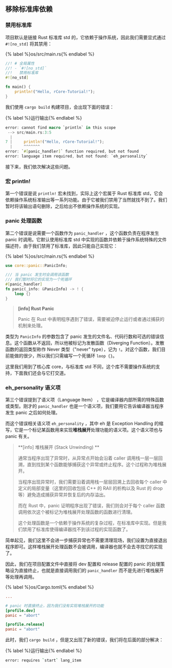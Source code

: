 ## 移除标准库依赖

### 禁用标准库
项目默认是链接 Rust 标准库 std 的，它依赖于操作系统，因此我们需要显式通过 `#![no_std]` 将其禁用：

{% label %}os/src/main.rs{% endlabel %}
```rust
//! # 全局属性
//! - `#![no_std]`  
//!   禁用标准库
#![no_std]

fn main() {
    println!("Hello, rCore-Tutorial!");
}
```

我们使用 `cargo build` 构建项目，会出现下面的错误：

{% label %}运行输出{% endlabel %}
```rust
error: cannot find macro `println` in this scope
 --> src/main.rs:3:5
  |
7 |     println!("Hello, rCore-Tutorial!");
  |     ^^^^^^^
error: `#[panic_handler]` function required, but not found
error: language item required, but not found: `eh_personality`
```

接下来，我们依次解决这些问题。

### 宏 println!

第一个错误是说 `println!` 宏未找到，实际上这个宏属于 Rust 标准库 std，它会依赖操作系统标准输出等一系列功能。由于它被我们禁用了当然就找不到了。我们暂时将该输出语句删除，之后给出不依赖操作系统的实现。

### panic 处理函数

第二个错误是说需要一个函数作为 `panic_handler` ，这个函数负责在程序发生 panic 时调用。它默认使用标准库 std 中实现的函数并依赖于操作系统特殊的文件描述符，由于我们禁用了标准库，因此只能自己实现它：

{% label %}os/src/main.rs{% endlabel %}
```rust
use core::panic::PanicInfo;

/// 当 panic 发生时会调用该函数
/// 我们暂时将它的实现为一个死循环
#[panic_handler]
fn panic(_info: &PanicInfo) -> ! {
    loop {}
}
```

> **[info] Rust Panic**
>
> Panic 在 Rust 中表明程序遇到了错误，需要被迫停止运行或者通过捕获的机制来处理。

类型为 `PanicInfo` 的参数包含了 panic 发生的文件名、代码行数和可选的错误信息。这个函数从不返回，所以他被标记为发散函数（Diverging Function）。发散函数的返回类型称作 Never 类型（"never" type），记为 `!`。对这个函数，我们目前能做的很少，所以我们只需编写一个死循环 `loop {}`。

这里我们用到了核心库 core，与标准库 std 不同，这个库不需要操作系统的支持，下面我们还会与它打交道。

### eh_personality 语义项

第三个错误提到了语义项（Language Item） ，它是编译器内部所需的特殊函数或类型。刚才的 `panic_handler` 也是一个语义项，我们要用它告诉编译器当程序发生 panic 之后如何处理。

而这个错误相关语义项 `eh_personality` ，其中 eh 是 Exception Handling 的缩写，它是一个标记某函数用来实现**堆栈展开**处理功能的语义项。这个语义项也与 panic 有关。

> **[info] 堆栈展开 (Stack Unwinding) **
>
> 通常当程序出现了异常时，从异常点开始会沿着 caller 调用栈一层一层回溯，直到找到某个函数能够捕获这个异常或终止程序。这个过程称为堆栈展开。
>
> 当程序出现异常时，我们需要沿着调用栈一层层回溯上去回收每个 caller 中定义的局部变量（这里的回收包括 C++ 的 RAII 的析构以及 Rust 的 drop 等）避免造成捕获异常并恢复后的内存溢出。
>
> 而在 Rust 中，panic 证明程序出现了错误，我们则会对于每个 caller 函数调用依次这个被标记为堆栈展开处理函数的函数进行清理。
>
> 这个处理函数是一个依赖于操作系统的复杂过程，在标准库中实现。但是我们禁用了标准库使得编译器找不到该过程的实现函数了。

简单起见，我们这里不会进一步捕获异常也不需要清理现场，我们设置为直接退出程序即可。这样堆栈展开处理函数不会被调用，编译器也就不会去寻找它的实现了。

因此，我们在项目配置文件中直接将 dev 配置和 release 配置的 panic 的处理策略设为直接终止，也就是直接调用我们的 `panic_handler` 而不是先进行堆栈展开等处理再调用。

{% label %}os/Cargo.toml{% endlabel %}
```toml
...

# panic 时直接终止，因为我们没有实现堆栈展开的功能
[profile.dev]
panic = "abort"

[profile.release]
panic = "abort"
```

此时，我们 `cargo build` ，但是又出现了新的错误，我们将在后面的部分解决：

{% label %}运行输出{% endlabel %}
```bash
error: requires `start` lang_item
```